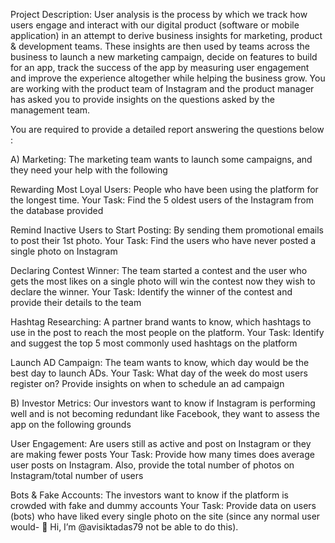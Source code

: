 Project Description: User analysis is the process by which we track how users engage and interact with our digital product (software or mobile application) in an attempt to derive business insights for marketing, product & development teams. These insights are then used by teams across the business to launch a new marketing campaign, decide on features to build for an app, track the success of the app by measuring user engagement and improve the experience altogether while helping the business grow. You are working with the product team of Instagram and the product manager has asked you to provide insights on the questions asked by the management team.

You are required to provide a detailed report answering the questions below :

A) Marketing: The marketing team wants to launch some campaigns, and they need your help with the following

Rewarding Most Loyal Users: People who have been using the platform for the longest time. Your Task: Find the 5 oldest users of the Instagram from the database provided

Remind Inactive Users to Start Posting: By sending them promotional emails to post their 1st photo. Your Task: Find the users who have never posted a single photo on Instagram

Declaring Contest Winner: The team started a contest and the user who gets the most likes on a single photo will win the contest now they wish to declare the winner. Your Task: Identify the winner of the contest and provide their details to the team

Hashtag Researching: A partner brand wants to know, which hashtags to use in the post to reach the most people on the platform. Your Task: Identify and suggest the top 5 most commonly used hashtags on the platform

Launch AD Campaign: The team wants to know, which day would be the best day to launch ADs. Your Task: What day of the week do most users register on? Provide insights on when to schedule an ad campaign

B) Investor Metrics: Our investors want to know if Instagram is performing well and is not becoming redundant like Facebook, they want to assess the app on the following grounds

User Engagement: Are users still as active and post on Instagram or they are making fewer posts Your Task: Provide how many times does average user posts on Instagram. Also, provide the total number of photos on Instagram/total number of users

Bots & Fake Accounts: The investors want to know if the platform is crowded with fake and dummy accounts Your Task: Provide data on users (bots) who have liked every single photo on the site (since any normal user would- 👋 Hi, I’m @avisiktadas79
not be able to do this).
